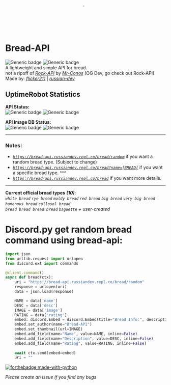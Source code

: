 # <img alt=":O Bread" src="https://bread-api-images.russiandev.repl.co/images/icon.png" style="display:block;width:3%;margin-left:auto;margin-right:auto;"> Bread-API
![Generic badge](https://img.shields.io/badge/Release-soon™-purple.svg) ![Generic badge](https://img.shields.io/badge/Version-alpha-black.svg) \
A lightweight and simple API for bread.\
not a ripoff of _<a href="https://github.com/Mr-Conos/Rock-API">Rock-API</a>_  by  _<a href="https://github.com/Mr-Conos">Mr-Conos</a>_ (OG Dev, go check out Rock-API)\
Made by:  _<a href="https://github.com/flicker211">flicker211<a>_  |  _<a href="https://github.com/russian-dev">russian-dev</a>_ 


## **UptimeRobot Statistics**
**API Status:**  \
![Generic badge](https://badgen.net/uptime-robot/status/m790509518-b946e5eb6c4de5cf141b2c00)
![Generic badge](https://badgen.net/uptime-robot/response/m790509518-b946e5eb6c4de5cf141b2c00) 


**API Image DB Status:** \
![Generic badge](https://badgen.net/uptime-robot/status/m790509611-6bd9a6ee25e3abedc2e1838f)
![Generic badge](https://badgen.net/uptime-robot/response/m790509611-6bd9a6ee25e3abedc2e1838f) 

	
	
---
### Notes:

- _<a href="https://bread-api.russiandev.repl.co/bread/random">`https://bread-api.russiandev.repl.co/bread/random`</a>_ if you want a random bread type. (Subject to change)
- _<a href="https://bread-api.russiandev.repl.co/bread?name=">`https://bread-api.russiandev.repl.co/bread?name=[BREAD]`</a>_ if you want a specific bread type. ^^^
- _<a href="https://bread-api.russiandev.repl.co/bread">`https://bread-api.russiandev.repl.co/bread`</a>_ if you want more details.

---
**Current official bread types** ***(10)***: \
_`white bread`_
_`rye bread`_
_`moldy bread`_
_`red bread`_
_`big bread`_
_`very big bread`_
_`humonous bread`_
_`collosol bread`_\
_`bread bread bread bread`_
_`baguette`_
_+ user-created_
# Discord.py get random bread command using bread-api:
```python
import json
from urllib.request import urlopen
from discord.ext import commands

@client.command()
async def bread(ctx):
    uri = "https://bread-api.russiandev.repl.co/bread/random"
    response = urlopen(uri)
    data = json.load(response)

    NAME = data['name']
    DESC = data['desc']
    IMAGE = data['image']
    RATING = data['rating']
    embed: discord.Embed = discord.Embed(title="Bread Info:", description="", color=discord.Color.dark_blue())
    embed.set_author(name="Bread-API")
    embed.set_thumbnail(url=IMAGE)
    embed.add_field(name="Name", value=NAME, inline=False)
    embed.add_field(name="Description", value=DESC, inline=False)
    embed.add_field(name="Rating", value=RATING, inline=False)
	
    await ctx.send(embed=embed)
    uri = ""
```
 
[![forthebadge made-with-python](http://ForTheBadge.com/images/badges/made-with-python.svg)](https://www.python.org/)
	
*Please create an Issue If you find any bugs*	


	
